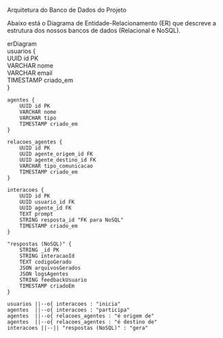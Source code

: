 Arquitetura do Banco de Dados do Projeto

Abaixo está o Diagrama de Entidade-Relacionamento (ER) que descreve a estrutura dos nossos bancos de dados (Relacional e NoSQL).

erDiagram  
    usuarios {  
        UUID id PK  
        VARCHAR nome  
        VARCHAR email  
        TIMESTAMP criado_em  
    }  
  
    agentes {  
        UUID id PK  
        VARCHAR nome  
        VARCHAR tipo  
        TIMESTAMP criado_em  
    }  
  
    relacoes_agentes {  
        UUID id PK  
        UUID agente_origem_id FK  
        UUID agente_destino_id FK  
        VARCHAR tipo_comunicacao  
        TIMESTAMP criado_em  
    }  
  
    interacoes {  
        UUID id PK  
        UUID usuario_id FK  
        UUID agente_id FK  
        TEXT prompt  
        STRING resposta_id "FK para NoSQL"  
        TIMESTAMP criado_em  
    }  
  
    "respostas (NoSQL)" {  
        STRING _id PK  
        STRING interacaoId  
        TEXT codigoGerado  
        JSON arquivosGerados  
        JSON logsAgentes  
        STRING feedbackUsuario  
        TIMESTAMP criadoEm  
    }  
  
    usuarios ||--o{ interacoes : "inicia"  
    agentes  ||--o{ interacoes : "participa"  
    agentes  ||--o{ relacoes_agentes : "é origem de"  
    agentes  ||--o{ relacoes_agentes : "é destino de"  
    interacoes ||--|| "respostas (NoSQL)" : "gera"

